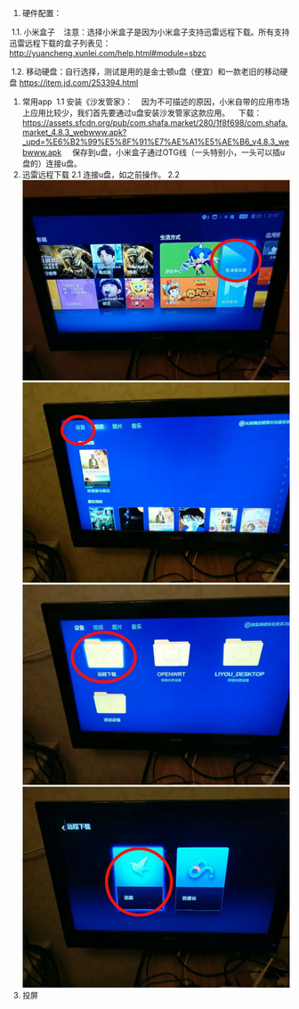 1. 硬件配置：

  1.1. 小米盒子
    注意：选择小米盒子是因为小米盒子支持迅雷远程下载。所有支持迅雷远程下载的盒子列表见：
    http://yuancheng.xunlei.com/help.html#module=sbzc
    
  1.2. 移动硬盘：自行选择，测试是用的是金士顿u盘（便宜）和一款老旧的移动硬盘
  https://item.jd.com/253394.html
  
1. 常用app
  1.1 安装《沙发管家》：
    因为不可描述的原因，小米自带的应用市场上应用比较少，我们首先要通过u盘安装沙发管家这款应用。
    下载：
    https://assets.sfcdn.org/pub/com.shafa.market/280/1f8f698/com.shafa.market_4.8.3_webwww.apk?_upd=%E6%B2%99%E5%8F%91%E7%AE%A1%E5%AE%B6_v4.8.3_webwww.apk
    
    保存到u盘，小米盒子通过OTG线（一头特别小，一头可以插u盘的）连接u盘。
    
2. 迅雷远程下载
 2.1 连接u盘，如之前操作。
 2.2
  ![image](https://raw.githubusercontent.com/inu4g0t/happy_life/master/resuources/xunlei/1.jpg)
  ![image](https://raw.githubusercontent.com/inu4g0t/happy_life/master/resuources/xunlei/2.jpg)
  ![image](https://raw.githubusercontent.com/inu4g0t/happy_life/master/resuources/xunlei/3.jpg)
  ![image](https://raw.githubusercontent.com/inu4g0t/happy_life/master/resuources/xunlei/4.jpg)
3. 投屏
